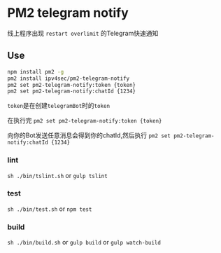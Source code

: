 # PM2 telegram notify

线上程序出现 `restart overlimit` 的Telegram快速通知

## Use

```bash
npm install pm2 -g
pm2 install ipv4sec/pm2-telegram-notify
pm2 set pm2-telegram-notify:token {token}
pm2 set pm2-telegram-notify:chatId {1234}
```

`token`是在创建`telegramBot`时的`token`

在执行完
`pm2 set pm2-telegram-notify:token {token}`

向你的Bot发送任意消息会得到你的chatId,然后执行
`pm2 set pm2-telegram-notify:chatId {1234}`

### lint

`sh ./bin/tslint.sh` or  `gulp tslint`

### test

`sh ./bin/test.sh` or  `npm test`


### build

`sh ./bin/build.sh` or  `gulp build` or  `gulp watch-build`